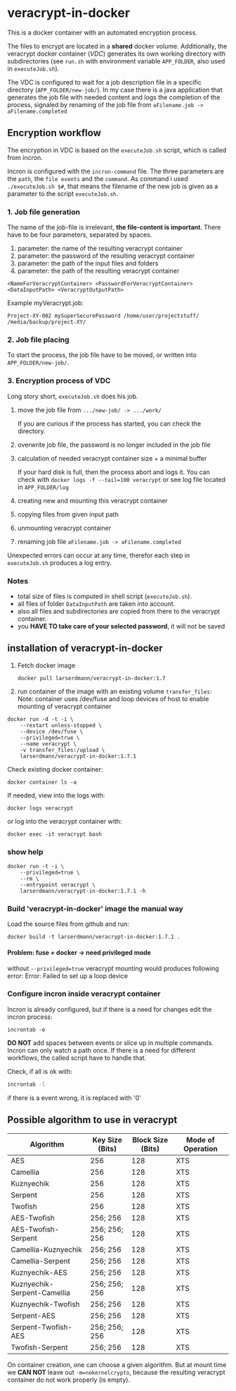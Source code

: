 # veracrypt-in-docker

This is a docker container with an automated encryption process.

The files to encrypt are located in a **shared** docker volume. 
Additionally, the veracrypt docker container (*VDC*) generates its own working directory with subdirectories
(see `run.sh` with environment variable `APP_FOLDER`, also used in `executeJob.sh`).

The VDC is configured to wait for a job description file in a specific directory (`APP_FOLDER/new-job/`).
In my case there is a java application that generates the job file with needed content 
and logs the completion of the process, signaled by renaming of the job file from 
`aFilename.job -> aFilename.completed`

## Encryption workflow

The encryption in VDC is based on the `executeJob.sh` script, which is called from incron.

Incron is configured with the `incron-command` file. The three parameters are the `path`, 
the `file events` and the `command`. As command i used `./executeJob.sh $#`, 
that means the filename of the new job is given as a parameter to the script `executeJob.sh`.

### 1. Job file generation

The name of the job-file is irrelevant, **the file-content is important**.
There have to be four parameters, separated by spaces.

1. parameter: the name of the resulting veracrypt container
2. parameter: the password of the resulting veracrypt container
3. parameter: the path of the input files and folders
4. parameter: the path of the resulting veracrypt container

```
<NameForVeracryptContainer> <PasswordForVeracryptContainer> <DataInputPath> <VeracryptOutputPath>
```

Example myVeracrypt.job:
```
Project-XY-002 mySuperSecurePassword /home/user/projectstuff/ /media/backup/project-XY/
```

### 2. Job file placing

To start the process, the job file have to be moved, or written into `APP_FOLDER/new-job/`.

### 3. Encryption process of VDC

Long story short, `executeJob.sh` does his job.
1. move the job file from `.../new-job/ -> .../work/`

   If you are curious if the process has started, you can check the directory.

2. overwrite job file, the password is no longer included in the job file
3. calculation of needed veracrypt container size + a minimal buffer

   If your hard disk is full, then the process abort and logs it. 
   You can check with `docker logs -f --tail=100 veracrypt` or see 
   log file located in `APP_FOLDER/log`
   
4. creating new and mounting this veracrypt container
5. copying files from given input path
6. unmounting veracrypt container
7. renaming job file `aFilename.job -> aFilename.completed`

Unexpected errors can occur at any time, therefor each step in `executeJob.sh` 
produces a log entry. 

### Notes

* total size of files is computed in shell script (`executeJob.sh`).
* all files of folder `DataInputPath` are taken into account. 
* also all files and subdirectories are copied from there to the veracrypt container.
* you **HAVE TO take care of your selected password**, it will not be saved

## installation of veracrypt-in-docker

1. Fetch docker image
    ```
    docker pull larserdmann/veracrypt-in-docker:1.7
    ```

2. run container of the image with an existing volume `transfer_files`:
Note: container uses /dev/fuse and loop devices of host to enable mounting of veracrypt container

```
docker run -d -t -i \
    --restart unless-stopped \
    --device /dev/fuse \
    --privileged=true \
    --name veracrypt \
    -v transfer_files:/upload \
    larserdmann/veracrypt-in-docker:1.7.1
```

Check existing docker container:
```
docker container ls -a
```

If needed, view into the logs with:
```
docker logs veracrypt
```

or log into the veracrypt container with:
```
docker exec -it veracrypt bash
``` 

### show help
```
docker run -t -i \
	--privileged=true \
	--rm \
    --entrypoint veracrypt \
	larserdmann/veracrypt-in-docker:1.7.1 -h
```

### Build 'veracrypt-in-docker' image the manual way

Load the source files from github and run:
```
docker build -t larserdmann/veracrypt-in-docker:1.7.1 .
```

#### Problem: fuse + docker -> need privileged mode

without `--privileged=true` veracrypt mounting would produces following error:
Error: Failed to set up a loop device


### Configure incron inside veracrypt container

Incron is already configured, but if there is a need for changes edit the incron process:
```
incrontab -e
```

**DO NOT** add spaces between events or slice up in multiple commands. 
Incron can only watch a path once. If there is a need for different workflows, 
the called script have to handle that.

Check, if all is ok with:

```bash
incrontab -l
```
if there is a event wrong, it is replaced with '0'


## Possible algorithm to use in veracrypt

Algorithm | Key Size (Bits) |	Block Size (Bits) | Mode of Operation
---|---|---|--- 	 	 	 	 
AES | 256 | 128 | XTS
Camellia | 256 | 128 | XTS
Kuznyechik | 256 | 128 | XTS
Serpent | 256 | 128 | XTS
Twofish	| 256 | 128 | XTS
AES-Twofish | 256; 256 | 128 | XTS
AES-Twofish-Serpent | 256; 256; 256 | 128 | XTS
Camellia-Kuznyechik | 256; 256 | 128 | XTS
Camellia-Serpent | 256; 256 | 128 | XTS
Kuznyechik-AES | 256; 256 | 128 | XTS
Kuznyechik-Serpent-Camellia | 256; 256; 256 | 128 | XTS
Kuznyechik-Twofish | 256; 256 | 128 | XTS
Serpent-AES | 256; 256 | 128 | XTS
Serpent-Twofish-AES | 256; 256; 256 | 128 | XTS
Twofish-Serpent | 256; 256 | 128 | XTS

On container creation, one can choose a given algorithm.
But at mount time we **CAN NOT** leave out `-m=nokernelcrypto`, 
because the resulting veracrypt container do not work properly (is empty). 